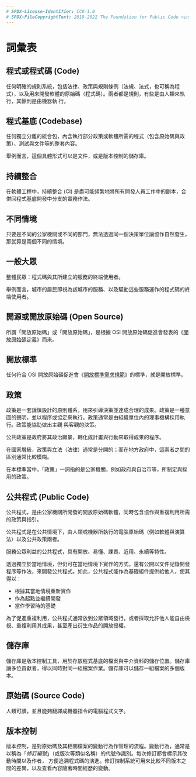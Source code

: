 ```yaml
---
# SPDX-License-Identifier: CC0-1.0
# SPDX-FileCopyrightText: 2019-2022 The Foundation for Public Code <info@publiccode.net>, https://standard.publiccode.net/AUTHORS
---
```


# 詞彙表

## 程式或程式碼 (Code)

任何明確的規則系統，包括法律、政策與規則條例（法規、法式，也可稱為程式），以及用來開發軟體的原始碼（程式碼）。兩者都是規則，有些是由人類來執行，其餘則是由機器執
行。

## 程式基底 (Codebase)

任何獨立分離的統合包，內含執行部分政策或軟體所需的程式（包含原始碼與政策）、測試與文件等的整套內容。

舉例而言，這個具體形式可以是文件，或是版本控制的儲存庫。

## 持續整合

在軟體工程中，持續整合 (CI) 是盡可能頻繁地將所有開發人員工作中的副本，合併回程式基底開發中分支的實務作法。

## 不同情境

只要是不同的公家機關或不同的部門，無法透過同一個決策單位讓協作自然發生，那就算是兩個不同的情境。

## 一般大眾

整體民眾：程式碼與其所建立的服務的終端使用者。

舉例而言，城市的居民即視為該城市的服務、以及驅動這些服務運作的程式碼的終端使用者。

## 開源或開放原始碼 (Open Source)

所謂「開放原始碼」或「開放原始碼」，是根據 OSI 開放原始碼促進會發表的《[開放原始碼定義](https://opensource.org/osd-annotated)》而來。

## 開放標準

任何符合 OSI 開放原始碼促進會《[開放標準需求規範](https://opensource.org/osr)》的標準，就是開放標準。

## 政策

政策是一套謹慎設計的原則體系，用來引導決策並達成合理的成果。政策是一種意圖的聲明，並以程序或協定來執行。政策通常是由組織單位內的理事機構採用執行。政策能協助做出主觀
與客觀的決策。

公共政策是政府將其政治願景，轉化成計畫與行動來取得成果的程序。

在國家層級，政策與立法（法律）通常是分開的；而在地方政府中，這兩者之間的區別通常比較模糊。

在本標準當中，「政策」一詞指的是公家機關，例如政府與自治市等，所制定與採用的政策。

## 公共程式 (Public Code)

公共程式，是由公家機關所開發的開放原始碼軟體，同時包含協作與重複利用所需的政策與指引。

公共程式是在公共情境下，由人類或機器所執行的電腦原始碼（例如軟體與演算法）以及公共政策兩者。

服務公眾利益的公共程式，具有開放、易懂、課責、近用、永續等特性。

透過獨立於當地情境，但仍可在當地情境下實作的方式，還有公開以文件記錄開發程序等作法，來開發公共程式。如此，公共程式能作為基礎組件提供給他人，使其得以：

* 根據其當地情境重新實作
* 作為起點並繼續開發
* 當作學習時的基礎

為了促進重複利用，公共程式通常放到公眾領域發行，或者採取允許他人能自由檢視、重複利用其成果，甚至產出衍生作品的開放授權。

## 儲存庫

儲存庫是版本控制工具，用於存放程式基底的檔案與中介資料的儲存位置。儲存庫讓多位貢獻者，得以同時對同一組檔案作業。儲存庫可以儲存一組檔案的多個版本。

## 原始碼 (Source Code)

人類可讀，並且能夠翻譯成機器指令的電腦程式文字。

## 版本控制

版本控制，是對原始碼及其相關檔案的變動行為作管理的流程。變動行為，通常是以稱為「*修訂編號*」（或版次等類似名稱）的代號作識別。每次修訂都會標示其改動時間以及作者，
方便追溯程式碼的演進。修訂控制系統可用來比較不同版本之間的差異，以及查看內容隨著時間經歷的變動。
